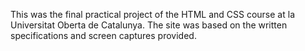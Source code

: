 This was the final practical project of the HTML and CSS course at la Universitat Oberta de Catalunya.
The site was based on the written specifications and screen captures provided.
